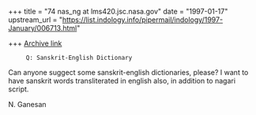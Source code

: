 +++
title = "74 nas_ng at lms420.jsc.nasa.gov"
date = "1997-01-17"
upstream_url = "https://list.indology.info/pipermail/indology/1997-January/006713.html"

+++
[Archive link](https://list.indology.info/pipermail/indology/1997-January/006713.html)


         Q: Sanskrit-English Dictionary

Can anyone suggect some sanskrit-english dictionaries, please?
I want to have sanskrit words transliterated in english also,
in addition to nagari script.

N. Ganesan




